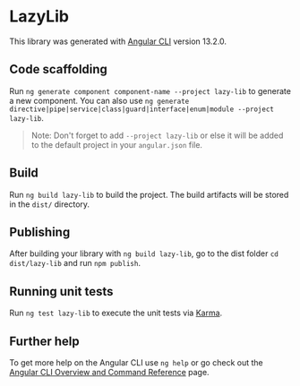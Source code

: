 # LazyLib

This library was generated with [Angular CLI](https://github.com/angular/angular-cli) version 13.2.0.

## Code scaffolding

Run `ng generate component component-name --project lazy-lib` to generate a new component. You can also use `ng generate directive|pipe|service|class|guard|interface|enum|module --project lazy-lib`.
> Note: Don't forget to add `--project lazy-lib` or else it will be added to the default project in your `angular.json` file. 

## Build

Run `ng build lazy-lib` to build the project. The build artifacts will be stored in the `dist/` directory.

## Publishing

After building your library with `ng build lazy-lib`, go to the dist folder `cd dist/lazy-lib` and run `npm publish`.

## Running unit tests

Run `ng test lazy-lib` to execute the unit tests via [Karma](https://karma-runner.github.io).

## Further help

To get more help on the Angular CLI use `ng help` or go check out the [Angular CLI Overview and Command Reference](https://angular.io/cli) page.
